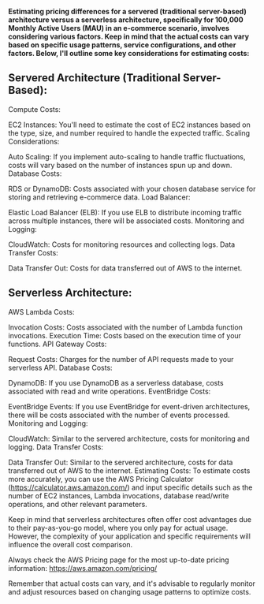 **Estimating pricing differences for a servered (traditional server-based) architecture versus a serverless architecture, 
specifically for 100,000 Monthly Active Users (MAU) in an e-commerce scenario, involves considering various factors. 
Keep in mind that the actual costs can vary based on specific usage patterns, service configurations, and other factors.
Below, I'll outline some key considerations for estimating costs:**

## Servered Architecture (Traditional Server-Based):
Compute Costs:

EC2 Instances: You'll need to estimate the cost of EC2 instances based on the type, size, and number required to handle the expected traffic.
Scaling Considerations:

Auto Scaling: If you implement auto-scaling to handle traffic fluctuations, costs will vary based on the number of instances spun up and down.
Database Costs:

RDS or DynamoDB: Costs associated with your chosen database service for storing and retrieving e-commerce data.
Load Balancer:

Elastic Load Balancer (ELB): If you use ELB to distribute incoming traffic across multiple instances, there will be associated costs.
Monitoring and Logging:

CloudWatch: Costs for monitoring resources and collecting logs.
Data Transfer Costs:

Data Transfer Out: Costs for data transferred out of AWS to the internet.


## Serverless Architecture:
AWS Lambda Costs:

Invocation Costs: Costs associated with the number of Lambda function invocations.
Execution Time: Costs based on the execution time of your functions.
API Gateway Costs:

Request Costs: Charges for the number of API requests made to your serverless API.
Database Costs:

DynamoDB: If you use DynamoDB as a serverless database, costs associated with read and write operations.
EventBridge Costs:

EventBridge Events: If you use EventBridge for event-driven architectures, there will be costs associated with the number of events processed.
Monitoring and Logging:

CloudWatch: Similar to the servered architecture, costs for monitoring and logging.
Data Transfer Costs:

Data Transfer Out: Similar to the servered architecture, costs for data transferred out of AWS to the internet.
Estimating Costs:
To estimate costs more accurately, you can use the AWS Pricing Calculator (https://calculator.aws.amazon.com/) and input specific details such as the number of EC2 instances, Lambda invocations, database read/write operations, and other relevant parameters.

Keep in mind that serverless architectures often offer cost advantages due to their pay-as-you-go model, where you only pay for actual usage. However, the complexity of your application and specific requirements will influence the overall cost comparison.

Always check the AWS Pricing page for the most up-to-date pricing information: https://aws.amazon.com/pricing/

Remember that actual costs can vary, and it's advisable to regularly monitor and adjust resources based on changing usage patterns to optimize costs.
